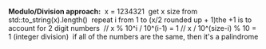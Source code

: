 **Modulo/Division approach:**
​
x = 1234321
​
get x size from std::to_string(x).length()
​
repeat i from 1 to (x/2 rounded up + 1)
​
the +1 is to account for 2 digit numbers
​
// x % 10^i / 10^(i-1) = 1
// x / 10^(size-i) % 10 = 1 (integer division)
​
if all of the numbers are the same, then it's a palindrome
​